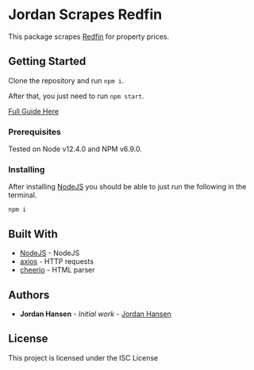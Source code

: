 # Jordan Scrapes Redfin

This package scrapes [Redfin](redfin.com) for property prices. 

## Getting Started

Clone the repository and run `npm i`. 

After that, you just need to run `npm start`.

[Full Guide Here](https://javascriptwebscrapingguy.com/jordan-scrapes-redfin/)

### Prerequisites

Tested on Node v12.4.0 and NPM v6.9.0.

### Installing

After installing [NodeJS](https://nodejs.org/en/) you should be able to just run the following in the terminal.

```
npm i
```

## Built With

* [NodeJS](https://nodejs.org/en/) - NodeJS
* [axios](https://github.com/axios/axios) - HTTP requests
* [cheerio](https://cheerio.js.org/) - HTML parser

## Authors

* **Jordan Hansen** - *Initial work* - [Jordan Hansen](https://github.com/aarmora)


## License

This project is licensed under the ISC License

